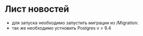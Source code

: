 Лист новостей
============================
 - для запуска необходимо запустить миграции из /Migration:
 - так же необходимо устновить Postgres v > 9.4



